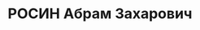 ---
title: РОСИН Абрам Захарович
description: "Род. в 1894, Белоруссия, еврей, обр.: среднее, искл. из ВКП(б). Проживал:\
  \ Ольгинский р-н, с. Тетюхе. Директор комбината \"Сихали\" \n  Арестован 11.12.1936.\
  \ Обв. в антисоветской деятельности. Приговор: Верховный суд СССР, 15.01.1938 –\
  \ ВМН. Расстрелян 15.01.1938, г.Свердловск. \n  Реабилитирован Верховным судом 19.10.1957"
---